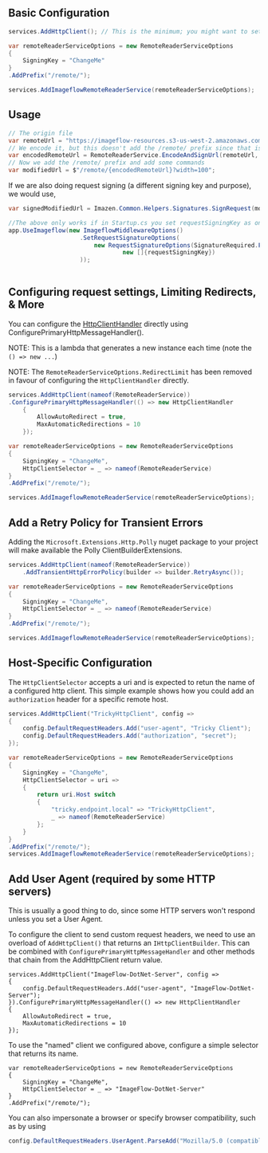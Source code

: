 ﻿



## Basic Configuration
```c#
services.AddHttpClient(); // This is the minimum; you might want to set a user agent, redirect policy, retry policy, et.

var remoteReaderServiceOptions = new RemoteReaderServiceOptions
{
    SigningKey = "ChangeMe"
}
.AddPrefix("/remote/");

services.AddImageflowRemoteReaderService(remoteReaderServiceOptions);
```

## Usage

```c#
// The origin file
var remoteUrl = "https://imageflow-resources.s3-us-west-2.amazonaws.com/test_inputs/imazen_400.png";
// We encode it, but this doesn't add the /remote/ prefix since that is configurable
var encodedRemoteUrl = RemoteReaderService.EncodeAndSignUrl(remoteUrl, remoteReaderKey);
// Now we add the /remote/ prefix and add some commands
var modifiedUrl = $"/remote/{encodedRemoteUrl}?width=100";
```

If we are also doing request signing (a different signing key and purpose), we would use,
```c#
var signedModifiedUrl = Imazen.Common.Helpers.Signatures.SignRequest(modifiedUrl, requestSigningKey);

//The above only works if in Startup.cs you set requestSigningKey as one of the valid keys
app.UseImageflow(new ImageflowMiddlewareOptions()
                    .SetRequestSignatureOptions(
                        new RequestSignatureOptions(SignatureRequired.ForAllRequests, 
                                new []{requestSigningKey})
                    ));
                                
```


## Configuring request settings, Limiting Redirects, & More

You can configure the [HttpClientHandler](https://docs.microsoft.com/en-us/dotnet/api/system.net.http.httpclienthandler?view=net-5.0) directly using ConfigurePrimaryHttpMessageHandler().

NOTE: This is a lambda that generates a new instance each time (note the `() => new ...`)

NOTE: The `RemoteReaderServiceOptions.RedirectLimit` has been removed in favour of configuring the `HttpClientHandler` directly. 

```C#
services.AddHttpClient(nameof(RemoteReaderService))
.ConfigurePrimaryHttpMessageHandler(() => new HttpClientHandler
    {
        AllowAutoRedirect = true,
        MaxAutomaticRedirections = 10
    });

var remoteReaderServiceOptions = new RemoteReaderServiceOptions
{
    SigningKey = "ChangeMe",
    HttpClientSelector = _ => nameof(RemoteReaderService)
}
.AddPrefix("/remote/");

services.AddImageflowRemoteReaderService(remoteReaderServiceOptions);
```


## Add a Retry Policy for Transient Errors 
Adding the `Microsoft.Extensions.Http.Polly` nuget package to your project will make available the Polly ClientBuilderExtensions.

```C#
services.AddHttpClient(nameof(RemoteReaderService))
    .AddTransientHttpErrorPolicy(builder => builder.RetryAsync());

var remoteReaderServiceOptions = new RemoteReaderServiceOptions
{
    SigningKey = "ChangeMe",
    HttpClientSelector = _ => nameof(RemoteReaderService)
}
.AddPrefix("/remote/");

services.AddImageflowRemoteReaderService(remoteReaderServiceOptions);
```

## Host-Specific Configuration
The `HttpClientSelector` accepts a uri and is expected to retun the name of a configured http client. This simple example shows how you could add an `authorization` header for a specific remote host.

```C#
services.AddHttpClient("TrickyHttpClient", config =>
{
    config.DefaultRequestHeaders.Add("user-agent", "Tricky Client");
    config.DefaultRequestHeaders.Add("authorization", "secret");
});

var remoteReaderServiceOptions = new RemoteReaderServiceOptions
{
    SigningKey = "ChangeMe",
    HttpClientSelector = uri =>
    {
        return uri.Host switch
        {
            "tricky.endpoint.local" => "TrickyHttpClient",
            _ => nameof(RemoteReaderService)
        };
    }
}
.AddPrefix("/remote/");
services.AddImageflowRemoteReaderService(remoteReaderServiceOptions);

``` 

## Add User Agent (required by some HTTP servers)

This is usually a good thing to do, since some HTTP servers won't respond unless you set a User Agent.

To configure the client to send custom request headers, we need to use an overload of `AddHttpClient()` that returns an `IHttpClientBuilder`.
This can be combined with `ConfigurePrimaryHttpMessageHandler` and other methods that chain from the AddHttpClient return value.
```
services.AddHttpClient("ImageFlow-DotNet-Server", config =>
{
    config.DefaultRequestHeaders.Add("user-agent", "ImageFlow-DotNet-Server");
}).ConfigurePrimaryHttpMessageHandler(() => new HttpClientHandler
{
    AllowAutoRedirect = true,
    MaxAutomaticRedirections = 10
});
```
To use the "named" client we configured above, configure a simple selector that returns its name.
```
var remoteReaderServiceOptions = new RemoteReaderServiceOptions
{
    SigningKey = "ChangeMe",
    HttpClientSelector = _ => "ImageFlow-DotNet-Server"
}
.AddPrefix("/remote/");
```

You can also impersonate a browser or specify browser compatibility, such as by using 
```c#
config.DefaultRequestHeaders.UserAgent.ParseAdd("Mozilla/5.0 (compatible; AcmeInc/1.0)");
```
